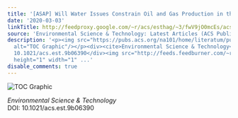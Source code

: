 ```yaml
---
title: '[ASAP] Will Water Issues Constrain Oil and Gas Production in the United States?'
date: '2020-03-03'
linkTitle: http://feedproxy.google.com/~r/acs/esthag/~3/fwV9jO0mcEs/acs.est.9b06390
source: 'Environmental Science & Technology: Latest Articles (ACS Publications)'
description: '<p><img src="https://pubs.acs.org/na101/home/literatum/publisher/achs/journals/content/esthag/0/esthag.ahead-of-print/acs.est.9b06390/20200303/images/medium/es9b06390_0002.gif"
  alt="TOC Graphic"/></p><div><cite>Environmental Science & Technology</cite></div><div>DOI:
  10.1021/acs.est.9b06390</div><img src="http://feeds.feedburner.com/~r/acs/esthag/~4/fwV9jO0mcEs"
  height="1" width="1" ...'
disable_comments: true
---
```

<p><img src="https://pubs.acs.org/na101/home/literatum/publisher/achs/journals/content/esthag/0/esthag.ahead-of-print/acs.est.9b06390/20200303/images/medium/es9b06390_0002.gif" alt="TOC Graphic"/></p><div><cite>Environmental Science & Technology</cite></div><div>DOI: 10.1021/acs.est.9b06390</div><img src="http://feeds.feedburner.com/~r/acs/esthag/~4/fwV9jO0mcEs" height="1" width="1" ...